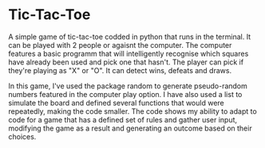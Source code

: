 # Tic-Tac-Toe
A simple game of tic-tac-toe codded in python that runs in the terminal. It can be played with 2 people or agaisnt the computer. The computer features a basic programm that will intelligently recognise which squares have already been used and pick one that hasn't. The player can pick if they're playing as "X" or "O". It can detect wins, defeats and draws.

In this game, I've used the package random to generate pseudo-random numbers featured in the computer play option. I have also used a list to simulate the board and defined several functions that would were repeatedly, making the code smaller. The code shows my ability to adapt to code for a game that has a defined set of rules and gather user input, modifying the game as a result and generating an outcome based on their choices.

